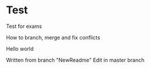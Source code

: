 # Test
Test for exams

How to branch, merge and fix conflicts

Hello world

Written from branch "NewReadme"
Edit in master branch
